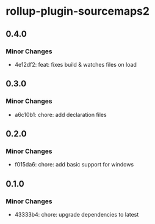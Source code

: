 # rollup-plugin-sourcemaps2

## 0.4.0

### Minor Changes

- 4e12df2: feat: fixes build & watches files on load

## 0.3.0

### Minor Changes

- a6c10b1: chore: add declaration files

## 0.2.0

### Minor Changes

- f015da6: chore: add basic support for windows

## 0.1.0

### Minor Changes

- 43333b4: chore: upgrade dependencies to latest

